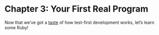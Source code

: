 # Chapter 3: Your First Real Program

Now that we’ve got a [taste](02-hello-world.md) of how test-first development works, let’s learn some Ruby!
